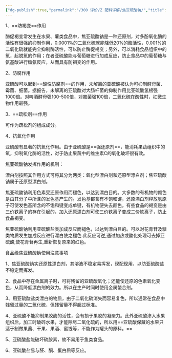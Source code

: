```yaml
---
{"dg-publish":true,"permalink":"/300 评价/Z 配料详解/焦亚硫酸钠/","title":"焦亚硫酸钠","created":"2023-04-28T19:56:33.884+08:00","updated":"2024-01-12T12:04:24.773+08:00"}
---
```



1、==防褐变==作用

酶促褐变常发生在水果、薯类食品中，焦亚硫酸钠是一种还原剂，对多酚氧化酶的活性有很强的抑制作用，0.0001%的二氧化硫就能降低20%的酶活性，0.001%的二氧化硫就能完全抑制酶活性，可以防止酶促褐变；另外，可以消耗食品组织中的氧，起脱氧的作用；在者亚硫酸能与葡萄糖进行加成反应，防止食品中的葡萄糖与氨基酸进行糖氨反应，从而具有防褐变的作用。

2、防腐作用

亚硫酸可以起到==酸性防腐剂==的作用，未解离的亚硫酸被认为可抑制酵母菌、霉菌、细菌。据报告，未解离的亚硫酸对大肠杆菌的抑制作用比亚硫酸氢根强1000倍。对啤酒酵母强100-500倍，对霉菌强100倍，二氧化硫在酸性时，扛微生物作用最强。

3、==疏松剂==作用

可作为疏松剂的组成成分。

4、抗氧化作用

亚硫酸有显著的抗氧化作用。由于亚硫酸是==强还原剂==，能消耗果蔬组织中的氧，抑制氧化酶的活性，对于防止果蔬中的维生素C的氧化破坏很有效。

焦亚硫酸钠发挥作用的机制：

漂白剂按照其作用方式可将其分为两类：氧化型漂白剂和还原型漂白剂；焦亚硫酸钠属于还原型漂白剂。

焦亚硫酸钠利用色素受还原作用而褪色，以达到漂白目的。大多数的有机物的颜色是由其分子中所含的发色基产生的。发色基都含有不饱和键，还原漂白剂释放氢原子可使发色基所含的不饱和键变成单键，有机物便失去颜色。有些食品的褐变是由三价铁离子的存在引起的，加入还原漂白剂可使三价铁离子变成二价铁离子，防止食品褐变。

焦亚硫酸钠利用亚硫酸盐类加成反应而褪色，以达到漂白目的。可以对花青苷及糖类物质发生加成反应进行漂白使之褪色.此反应可逆,通过加热或酸化处理可去掉亚硫酸,使花青苷再生,重新恢复原来的红色。

食品级焦亚硫酸钠使用注意事项

1、焦亚硫酸钠实还原性漂白剂，其溶液不稳定易挥发，现配现用，以防亚硫酸盐不稳定而挥发。

2、食品中存在金属离子时，可将残留的亚硫酸氧化；还能使还原的色素氧化变色，从而降低漂白剂的效力。所以在生产时同时使用金属螯合剂。

3、用亚硫酸盐类漂白的物质，由于二氧化硫消失而容易复色，所以通常在食品中残留过量的二氧化硫，但残留量不得超过标准。

4、亚硫酸不能抑制果胶酶的活性，会有损于果胶的凝聚力。此外亚硫酸渗入水果组织后，加工时破碎水果，才能除尽二氧化硫的，所以用==亚硫酸保藏的水果只适于制做果酱、干果、果酒、蜜饯等，不能作为罐头的原料。==

5、亚硫酸盐能破坏硫胺素，故不易用于鱼类食品。

6、亚硫酸盐易与醛、酮、蛋白质等反应。